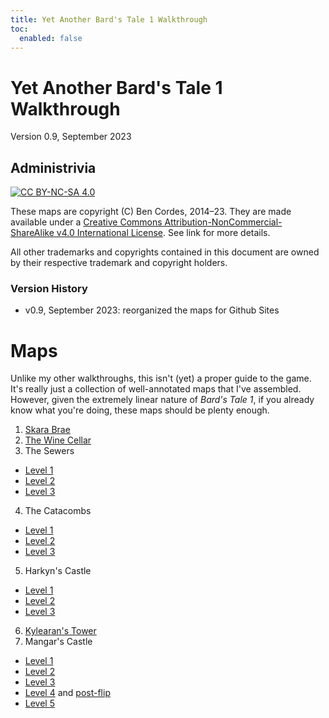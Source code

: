 ```yaml
---
title: Yet Another Bard's Tale 1 Walkthrough
toc:
  enabled: false
---
```


# Yet Another Bard's Tale 1 Walkthrough

Version 0.9, September 2023

## Administrivia

[![CC BY-NC-SA 4.0](https://i.creativecommons.org/l/by-nc-sa/4.0/88x31.png)](https://creativecommons.org/licenses/by-nc-sa/4.0/)

These maps are copyright (C) Ben Cordes, 2014–23. They are made available under a [Creative Commons Attribution-NonCommercial-ShareAlike v4.0 International License](http://creativecommons.org/licenses/by-nc-sa/4.0/). See link for more details.

All other trademarks and copyrights contained in this document are owned by their respective trademark and copyright holders.

### Version History

- v0.9, September 2023: reorganized the maps for Github Sites

# Maps

Unlike my other walkthroughs, this isn't (yet) a proper guide to the game. It's really just a collection of well-annotated maps that I've assembled. However, given the extremely linear nature of *Bard's Tale 1*, if you already know what you're doing, these maps should be plenty enough.

1. [Skara Brae](00-skara-brae.png)
2. [The Wine Cellar](01-wine-cellar.png)
3. The Sewers
  - [Level 1](02-sewers-1.png)
  - [Level 2](03-sewers-2.png)
  - [Level 3](04-sewers-3.png)
4. The Catacombs
  - [Level 1](05-catacombs-1.png)
  - [Level 2](06-catacombs-2.png)
  - [Level 3](07-catacombs-3.png)
5. Harkyn's Castle
  - [Level 1](08-harkyn-1.png)
  - [Level 2](09-harkyn-2.png)
  - [Level 3](10-harkyn-3.png)
6. [Kylearan's Tower](11-kylearan.png)
7. Mangar's Castle
  - [Level 1](12-mangar-1.png)
  - [Level 2](13-mangar-2.png)
  - [Level 3](14-mangar-3.png)
  - [Level 4](15-mangar-4-1.png) and [post-flip](15-mangar-4-2.png)
  - [Level 5](16-mangar-5.png)

